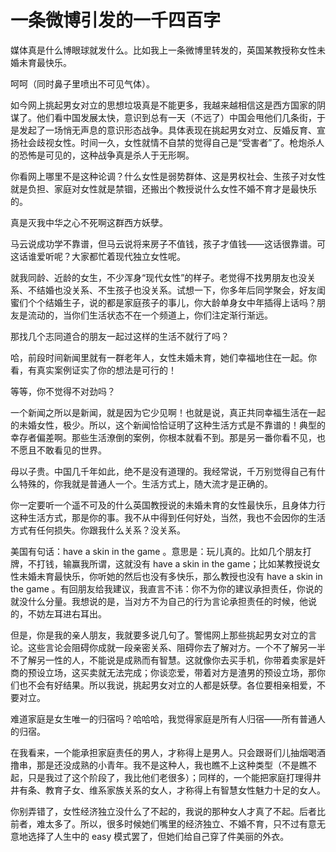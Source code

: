 # 一条微博引发的一千四百字

媒体真是什么博眼球就发什么。比如我上一条微博里转发的，英国某教授称女性未婚未育最快乐。

呵呵（同时鼻子里喷出不可见气体）。

如今网上挑起男女对立的思想垃圾真是不能更多，我越来越相信这是西方国家的阴谋了。他们看中国发展太快，意识到总有一天（不远了）中国会甩他们几条街，于是发起了一场悄无声息的意识形态战争。具体表现在挑起男女对立、反婚反育、宣扬社会歧视女性。时间一久，女性就情不自禁的觉得自己是“受害者”了。枪炮杀人的恐怖是可见的，这种战争真是杀人于无形啊。

你看网上哪里不是这种论调？什么女性是弱势群体、这是男权社会、生孩子对女性就是负担、家庭对女性就是禁锢，还搬出个教授说什么女性不婚不育才是最快乐的。

真是灭我中华之心不死啊这群西方妖孽。

马云说成功学不靠谱，但马云说将来房子不值钱，孩子才值钱——这话很靠谱。可这话谁爱听呢？大家都忙着现代独立女性呢。

就我同龄、近龄的女生，不少浑身“现代女性”的样子。老觉得不找男朋友也没关系、不结婚也没关系、不生孩子也没关系。试想一下，你多年后同学聚会，好友闺蜜们个个结婚生子，说的都是家庭孩子的事儿，你大龄单身女中年插得上话吗？朋友是流动的，当你们生活状态不在一个频道上，你们注定渐行渐远。

那找几个志同道合的朋友一起过这样的生活不就行了吗？

哈，前段时间新闻里就有一群老年人，女性未婚未育，她们幸福地住在一起。你看，有真实案例证实了你的想法是可行的！

等等，你不觉得不对劲吗？

一个新闻之所以是新闻，就是因为它少见啊！也就是说，真正共同幸福生活在一起的未婚女性，极少。所以，这个新闻恰恰证明了这种生活方式是不靠谱的！典型的幸存者偏差啊。那些生活潦倒的案例，你根本就看不到。那是另一番你看不见，也不愿且不敢看见的世界。

母以子贵。中国几千年如此，绝不是没有道理的。我经常说，千万别觉得自己有什么特殊的，你我就是普通人一个。生活方式上，随大流才是正确的。

你一定要听一个遥不可及的什么英国教授说的未婚未育的女性最快乐，且身体力行这种生活方式，那是你的事。我不从中得到任何好处，当然，我也不会因你的生活方式有任何损失。你跟我什么关系？没关系。

美国有句话：have a skin in the game 。意思是：玩儿真的。比如几个朋友打牌，不打钱，输赢我所谓，这就没有 have a skin in the game；比如某教授说女性未婚未育最快乐，你听她的然后也没有多快乐，那么教授也没有 have a skin in the game 。有回朋友给我建议，我直言不讳：你不为你的建议承担责任，你说的就没什么分量。我想说的是，当对方不为自己的行为言论承担责任的时候，他说的，不妨左耳进右耳出。

但是，你是我的亲人朋友，我就要多说几句了。警惕网上那些挑起男女对立的言论。这些言论会阻碍你成就一段亲密关系、阻碍你去了解对方。一个不了解另一半不了解另一性的人，不能说是成熟而有智慧。这就像你去买手机，你带着卖家是奸商的预设立场，这买卖就无法完成；你谈恋爱，带着对方是渣男的预设立场，那你们也不会有好结果。所以我说，挑起男女对立的人都是妖孽。各位要相亲相爱，不要对立。

难道家庭是女生唯一的归宿吗？哈哈哈，我觉得家庭是所有人归宿——所有普通人的归宿。

在我看来，一个能承担家庭责任的男人，才称得上是男人。只会跟哥们儿抽烟喝酒撸串，那是还没成熟的小青年。我不是这种人，我也瞧不上这种类型（不是瞧不起，只是我过了这个阶段了，我比他们老很多）；同样的，一个能把家庭打理得井井有条、教育子女、维系家族关系的女人，才称得上有智慧女性魅力十足的女人。

你别弄错了，女性经济独立没什么了不起的，我说的那种女人才真了不起。后者比前者，难太多了。所以，很多时候她们嘴里的经济独立、不婚不育，只不过有意无意地选择了人生中的 easy 模式罢了，但她们给自己穿了件美丽的外衣。
